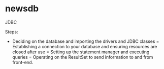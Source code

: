 # newsdb
JDBC

Steps:
- Deciding on the database and importing the drivers and JDBC classes
= Establishing a connection to your database and ensuring resources are closed after use
= Setting up the statement manager and executing queries
= Operating on the ResultSet to send information to and from front-end.

